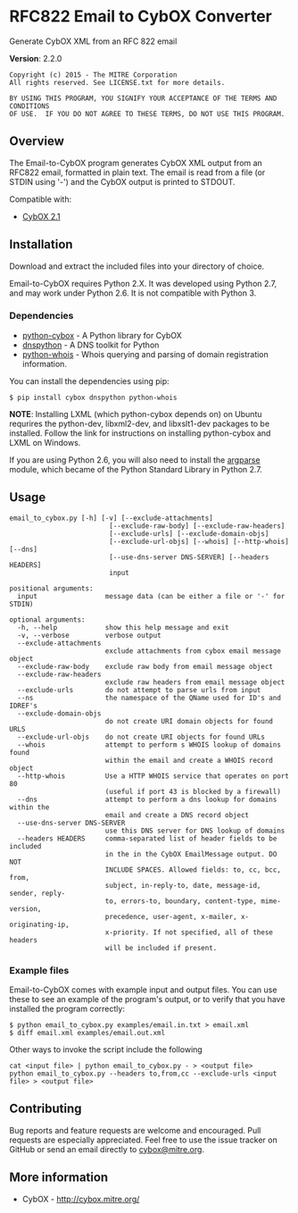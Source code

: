 RFC822 Email to CybOX Converter
===============================
Generate CybOX XML from an RFC 822 email

**Version**: 2.2.0

    Copyright (c) 2015 - The MITRE Corporation
    All rights reserved. See LICENSE.txt for more details.

    BY USING THIS PROGRAM, YOU SIGNIFY YOUR ACCEPTANCE OF THE TERMS AND CONDITIONS
    OF USE.  IF YOU DO NOT AGREE TO THESE TERMS, DO NOT USE THIS PROGRAM.

Overview
--------

The Email-to-CybOX program generates CybOX XML output from an RFC822 email, formatted
in plain text. The email is read from a file (or STDIN using '-') and the CybOX output
is printed to STDOUT.

Compatible with:
* [CybOX 2.1](http://cybox.mitre.org/language/version2.1/)

Installation
------------

Download and extract the included files into your directory of choice. 

Email-to-CybOX requires Python 2.X. It was developed using Python 2.7, and may work 
under Python 2.6. It is not compatible with Python 3.

### Dependencies 

* [python-cybox](https://pypi.python.org/pypi/cybox) - A Python library for CybOX
* [dnspython](https://pypi.python.org/pypi/dnspython) - A DNS toolkit for Python
* [python-whois](https://pypi.python.org/pypi/python-whois) - Whois querying and parsing of domain registration information.

You can install the dependencies using pip:

    $ pip install cybox dnspython python-whois

**NOTE**: Installing LXML (which python-cybox depends on) on Ubuntu requrires the
python-dev, libxml2-dev, and libxslt1-dev packages to be installed. 
Follow the link for instructions on installing python-cybox and LXML on Windows.

If you are using Python 2.6, you will also need to install the 
[argparse](https://pypi.python.org/pypi/argparse) module, which became of the Python 
Standard Library in Python 2.7.

Usage
-----

    email_to_cybox.py [-h] [-v] [--exclude-attachments]
                             [--exclude-raw-body] [--exclude-raw-headers]
                             [--exclude-urls] [--exclude-domain-objs]
                             [--exclude-url-objs] [--whois] [--http-whois] [--dns]
                             [--use-dns-server DNS-SERVER] [--headers HEADERS]
                             input
    
    positional arguments:
      input                 message data (can be either a file or '-' for STDIN)
    
    optional arguments:
      -h, --help            show this help message and exit
      -v, --verbose         verbose output
      --exclude-attachments
                            exclude attachments from cybox email message object
      --exclude-raw-body    exclude raw body from email message object
      --exclude-raw-headers
                            exclude raw headers from email message object
      --exclude-urls        do not attempt to parse urls from input
      --ns                  the namespace of the QName used for ID's and IDREF's
      --exclude-domain-objs
                            do not create URI domain objects for found URLS
      --exclude-url-objs    do not create URI objects for found URLs
      --whois               attempt to perform s WHOIS lookup of domains found
                            within the email and create a WHOIS record object
      --http-whois          Use a HTTP WHOIS service that operates on port 80
                            (useful if port 43 is blocked by a firewall)
      --dns                 attempt to perform a dns lookup for domains within the
                            email and create a DNS record object
      --use-dns-server DNS-SERVER
                            use this DNS server for DNS lookup of domains
      --headers HEADERS     comma-separated list of header fields to be included
                            in the in the CybOX EmailMessage output. DO NOT
                            INCLUDE SPACES. Allowed fields: to, cc, bcc, from,
                            subject, in-reply-to, date, message-id, sender, reply-
                            to, errors-to, boundary, content-type, mime-version,
                            precedence, user-agent, x-mailer, x-originating-ip,
                            x-priority. If not specified, all of these headers
                            will be included if present.

### Example files

Email-to-CybOX comes with example input and output files. You can use these to see an example
of the program's output, or to verify that you have installed the program correctly:

    $ python email_to_cybox.py examples/email.in.txt > email.xml
    $ diff email.xml examples/email.out.xml
    
Other ways to invoke the script include the following
    
    cat <input file> | python email_to_cybox.py - > <output file>
    python email_to_cybox.py --headers to,from,cc --exclude-urls <input file> > <output file>
    
Contributing
------------

Bug reports and feature requests are welcome and encouraged. Pull requests are especially appreciated. 
Feel free to use the issue tracker on GitHub or send an email directly to <cybox@mitre.org>.

More information
----------------

* CybOX - http://cybox.mitre.org/
